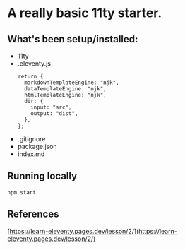 # A really basic 11ty starter.

## What's been setup/installed:

- 11ty
- .eleventy.js
  ```
  return {
    markdownTemplateEngine: "njk",
    dataTemplateEngine: "njk",
    htmlTemplateEngine: "njk",
    dir: {
      input: "src",
      output: "dist",
    },
  };
  ```
- .gitignore
- package.json
- index.md

## Running locally

```
npm start
```

## References

[https://learn-eleventy.pages.dev/lesson/2/](https://learn-eleventy.pages.dev/lesson/2/)
